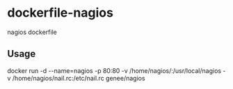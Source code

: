 # dockerfile-nagios

nagios dockerfile

## Usage

docker run -d --name=nagios -p 80:80 -v /home/nagios/:/usr/local/nagios -v /home/nagios/nail.rc:/etc/nail.rc genee/nagios
